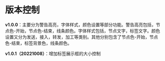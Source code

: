# 版本控制

**v1.0.0**：主要分为警告高亮，字体样式，颜色设置等部分功能。警告高亮包括，节点色-开始，节点色-结束，线条颜色。字体样式包括，节点文字，标签文字。颜色设置又分为发送，接入，转发，加工等类别。其他分别包含了节点色-开始，节点色-结束，标签背景色，线条颜色。

**v1.0.1（20221008）**：增加标签展示框的大小控制
